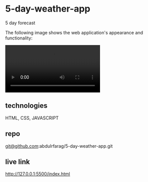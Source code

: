 # 5-day-weather-app
5 day forecast 

The following image shows the web application's appearance and functionality:

![The weather app includes a search option, a list of cities, and a five-day forecast and current weather conditions for Atlanta.](./assets/img/Weather%20Dashboard.webm)

## technologies

HTML, CSS, JAVASCRIPT

## repo

git@github.com:abdulrfarag/5-day-weather-app.git

## live link 
http://127.0.0.1:5500/index.html